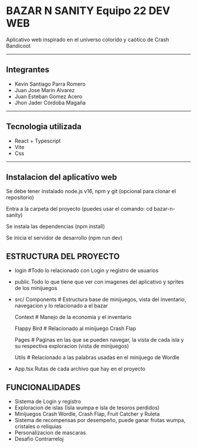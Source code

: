 # BAZAR N SANITY Equipo 22 DEV WEB

Aplicativo web inspirado en el universo colorido y caótico de Crash Bandicoot

---
## Integrantes

- Kevin Santiago Parra Romero
- Juan Jose Marin Alvarez
- Juan Esteban Gomez Acero
- Jhon Jader Córdoba Magaña

-----
## Tecnologia utilizada

- React + Typescript
- Vite
- Css

-----
## Instalacion del aplicativo web

Se debe tener instalado node.js v16, npm y git (opcional para clonar el repositorio)

Entra a la carpeta del proyecto (puedes usar el comando: cd bazar-n-sanity)

Se instala las dependencias (npm install)

Se inicia el servidor de desarrollo (npm run dev)


## ESTRUCTURA DEL PROYECTO

- login #Todo lo relacionado con Login y registro de usuarios
- public Todo lo que tiene que ver con imagenes del aplicativo y sprites de los minijuegos
- src/
    Components # Estructura base de minijuegos, vista del inventario, navegacion y lo relacionado a el bazar

    Context # Manejo de la economia y el inventario

    Flappy Bird # Relacionado al minijuego Crash Flap

    Pages # Paginas en las que se pueden navegar, la vista de cada isla y su respectiva exploracion (vista de minijuegos)

    Utils # Relacionado a las palabras usadas en el minijuego de Wordle

- App.tsx Rutas de cada archivo que hay en el proyecto

## FUNCIONALIDADES

- Sistema de Login y registro
- Exploracion de islas (Isla wumpa e isla de tesoros perdidos)
- Minijuegos Crash Wordle, Crash Flap, Fruit Catcher y Ruleta
- Sistema de recompensas por desempeño, puede ganar frutas wumpa,  cristales o reliquias
- Personalizacion de mascaras
- Desafio Contrarreloj

